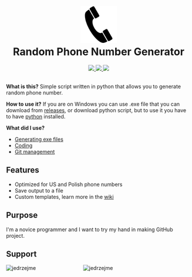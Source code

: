 <h1 align = 'center'>
    <img 
        src = '/assets/icon.png' 
        height = '100' 
        width = '100' 
        alt = 'Icon' 
    />
    <br>
    Random Phone Number Generator
    <br>
</h1>

<div align = 'center'>
    <a href = 'https://github.com/jedrzejme/RandomPhoneNumberGenerator/issues'>
        <img src = 'https://img.shields.io/github/issues/jedrzejme/RandomPhoneNumberGenerator'/>
    </a>
    <a href = 'https://github.com/jedrzejme/RandomPhoneNumberGenerator/pulls'>
        <img src = 'https://img.shields.io/github/issues-pr/jedrzejme/RandomPhoneNumberGenerator'/>
    </a>
    <a href = 'https://github.com/jedrzejme/RandomPhoneNumberGenerator/releases'>
        <img src = 'https://img.shields.io/github/v/release/jedrzejme/RandomPhoneNumberGenerator?include_prereleases&label=Latest%20Release'/>
    </a>
</div>

<br>

**What is this?** Simple script written in python that allows you to generate random phone number.

**How to use it?** If you are on Windows you can use .exe file that you can download from [releases](https://github.com/jedrzejme/RandomPhoneNumberGenerator/releases), or download python script, but to use it you have to have [python](https://www.python.org/downloads/) installed.

**What did I use?**
* [Generating exe files](https://github.com/brentvollebregt/auto-py-to-exe)
* [Coding](https://code.visualstudio.com/)
* [Git management](https://desktop.github.com/)

## Features
* Optimized for US and Polish phone numbers
* Save output to a file
* Custom templates, learn more in the [wiki](https://github.com/jedrzejme/RandomPhoneNumberGenerator/wiki/Custom-Templates)

## Purpose
I'm a novice programmer and I want to try my hand in making GitHub project.

## Support
<p><a href="https://www.buymeacoffee.com/jedrzejme"> <img align="left" src="https://cdn.buymeacoffee.com/buttons/v2/default-yellow.png" height="50" width="210" alt="jedrzejme" /></a><a href="https://ko-fi.com/jedrzejme"> <img align="left" src="https://cdn.ko-fi.com/cdn/kofi3.png?v=3" height="50" width="210" alt="jedrzejme" /></a></p><br><br><br>